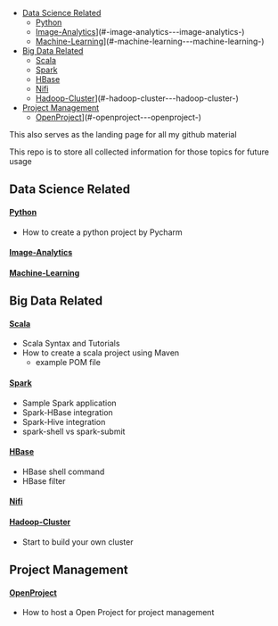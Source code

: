 - [Data Science Related](#data-science-related)
    + [Python](#-python---python-)
    + [Image-Analytics](/Image-Analytics)](#-image-analytics---image-analytics-)
    + [Machine-Learning](/Machine-Learning)](#-machine-learning---machine-learning-)
- [Big Data Related](#big-data-related)
    + [Scala](#-scala---scala-)
    + [Spark](#-spark---spark-)
    + [HBase](#-hbase---hbase-)
    + [Nifi](#-nifi---nifi-)
    + [Hadoop-Cluster](/Hadoop-Cluster)](#-hadoop-cluster---hadoop-cluster-)
- [Project Management](#project-management)
    + [OpenProject](/OpenProject)](#-openproject---openproject-)



This also serves as the landing page for all my github material

This repo is to store all collected information for those topics for future usage

## Data Science Related

#### [Python](/Python)
- How to create a python project by Pycharm

#### [Image-Analytics](/Image-Analytics)

#### [Machine-Learning](/Machine-Learning)

## Big Data Related

#### [Scala](/Scala)
  - Scala Syntax and Tutorials
  - How to create a scala project using Maven
    - example POM file

#### [Spark](/Spark)
  - Sample Spark application
  - Spark-HBase integration
  - Spark-Hive integration
  - spark-shell vs spark-submit

#### [HBase](/HBase)

  - HBase shell command
  - HBase filter
#### [Nifi](/Nifi)

#### [Hadoop-Cluster](/Hadoop-Cluster)
  - Start to build your own cluster

## Project Management
#### [OpenProject](/OpenProject)
  - How to host a Open Project for project management
